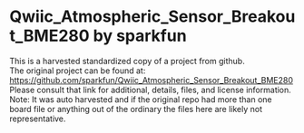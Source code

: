 
# Qwiic_Atmospheric_Sensor_Breakout_BME280 by sparkfun  
This is a harvested standardized copy of a project from github.  
The original project can be found at:  
https://github.com/sparkfun/Qwiic_Atmospheric_Sensor_Breakout_BME280  
Please consult that link for additional, details, files, and license information.  
Note: It was auto harvested and if the original repo had more than one board file or anything out of the ordinary the files here are likely not representative.  
    